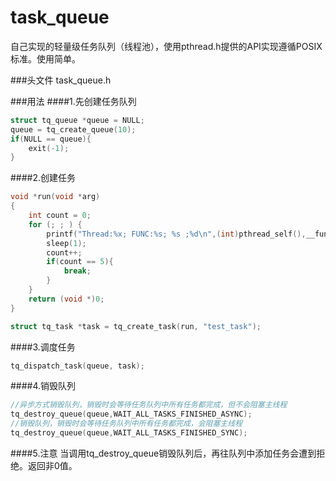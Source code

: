 # task_queue
自己实现的轻量级任务队列（线程池），使用pthread.h提供的API实现遵循POSIX标准。使用简单。

###头文件
task_queue.h

###用法
####1.先创建任务队列
```C
struct tq_queue *queue = NULL;
queue = tq_create_queue(10);
if(NULL == queue){
    exit(-1);
}
```

####2.创建任务
```C
void *run(void *arg)
{
    int count = 0;
    for (; ; ) {
        printf("Thread:%x; FUNC:%s; %s ;%d\n",(int)pthread_self(),__func__,(char *)arg,count);
        sleep(1);
        count++;
        if(count == 5){
            break;
        }
    }
    return (void *)0;
}

struct tq_task *task = tq_create_task(run, "test_task");

```

####3.调度任务
```C
tq_dispatch_task(queue, task);

```

####4.销毁队列
```C
//异步方式销毁队列，销毁时会等待任务队列中所有任务都完成，但不会阻塞主线程
tq_destroy_queue(queue,WAIT_ALL_TASKS_FINISHED_ASYNC);
//销毁队列，销毁时会等待任务队列中所有任务都完成，会阻塞主线程
tq_destroy_queue(queue,WAIT_ALL_TASKS_FINISHED_SYNC);
```

####5.注意
当调用tq_destroy_queue销毁队列后，再往队列中添加任务会遭到拒绝。返回非0值。




